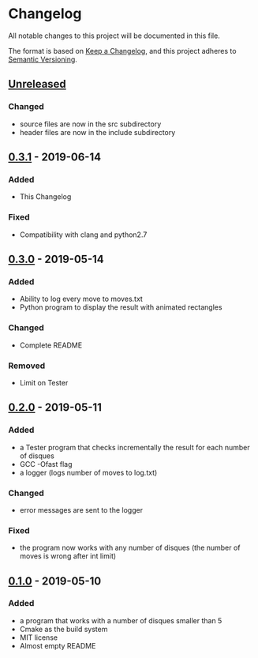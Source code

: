 # Changelog
All notable changes to this project will be documented in this file.

The format is based on [Keep a Changelog](https://keepachangelog.com/en/1.0.0/),
and this project adheres to [Semantic Versioning](https://semver.org/spec/v2.0.0.html).

## [Unreleased]
### Changed
- source files are now in the src subdirectory
- header files are now in the include subdirectory

## [0.3.1] - 2019-06-14
### Added
- This Changelog

### Fixed
- Compatibility with clang and python2.7

## [0.3.0] - 2019-05-14
### Added
- Ability to log every move to moves.txt
- Python program to display the result with animated rectangles

### Changed
- Complete README

### Removed
- Limit on Tester

## [0.2.0] - 2019-05-11
### Added
- a Tester program that checks incrementally the result for each number of
disques
- GCC -Ofast flag
- a logger (logs number of moves to log.txt)

### Changed
- error messages are sent to the logger

### Fixed
- the program now works with any number of disques (the number of moves is wrong
  after int limit)

## [0.1.0] - 2019-05-10
### Added
- a program that works with a number of disques smaller than 5
- Cmake as the build system
- MIT license
- Almost empty README

[Unreleased]: https://github.com/RomainL972/dmmaths/compare/v0.3.1...HEAD
[0.3.1]: https://github.com/RomainL972/dmmaths/compare/v0.3.0...v0.3.1
[0.3.0]: https://github.com/RomainL972/dmmaths/compare/v0.2.0...v0.3.0
[0.2.0]: https://github.com/RomainL972/dmmaths/compare/v0.1.0...v0.2.0
[0.1.0]: https://github.com/RomainL972/dmmaths/releases/tag/v0.1.0
